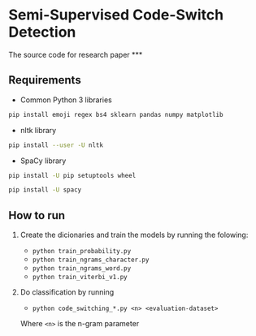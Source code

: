 # Semi-Supervised Code-Switch Detection

The source code for research paper ***

## Requirements
- Common Python 3 libraries
```sh
pip install emoji regex bs4 sklearn pandas numpy matplotlib 
```
- nltk library
```sh
pip install --user -U nltk
```

- SpaCy library
```sh
pip install -U pip setuptools wheel

pip install -U spacy
```


## How to run
1. Create the dicionaries and train the models by running the folowing:
	- ```python train_probability.py ```
	- ```python train_ngrams_character.py ```
	- ```python train_ngrams_word.py ```
	- ```python train_viterbi_v1.py ```
2. Do classification by running
	- ```python code_switching_*.py <n> <evaluation-dataset>```

	Where `<n>` is the n-gram parameter
